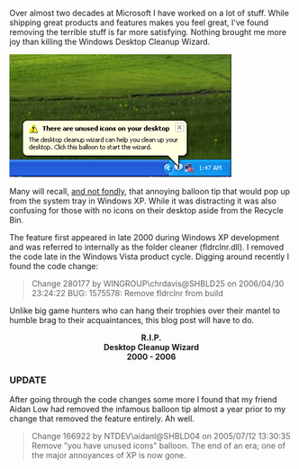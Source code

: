 Over almost two decades at Microsoft I have worked on a lot of stuff.  While shipping great products and features makes you feel great, I've found removing the terrible stuff is far more satisfying.  Nothing brought me more joy than killing the Windows Desktop Cleanup Wizard.

![Desktop Cleanup Wizard Balloon Tip](/assets/images/DesktopCleanupWizBalloon.png)

Many will recall, [and not fondly](https://medium.com/@dfeldman/writing-notifications-that-dont-suck-60a90256efe5), that annoying balloon tip that would pop up from the system tray in Windows XP.  While it was distracting it was also confusing for those with no icons on their desktop aside from the Recycle Bin.

The feature first appeared in late 2000 during Windows XP development and was referred to internally as the folder cleaner (fldrclnr.dll).  I removed the code late in the Windows Vista product cycle.    Digging around recently I found the code change:

> Change 280177 by WINGROUP\chrdavis@SHBLD25 on 2006/04/30 23:24:22
> BUG: 1575578: Remove fldrclnr from build

Unlike big game hunters who can hang their trophies over their mantel to humble brag to their acquaintances, this blog post will have to do.

<p align="center">
  <b>R.I.P.</b><br>
  <b>Desktop Cleanup Wizard</b><br>
  <b>2000 - 2006</b><br>
</p>

### UPDATE
After going through the code changes some more I found that my friend Aidan Low had removed the infamous balloon tip almost a year prior to my change that removed the feature entirely.  Ah well.  

> Change 166922 by NTDEV\aidanl@SHBLD04 on 2005/07/12 13:30:35
> Remove "you have unused icons" balloon. The end of an era; one of the major annoyances of XP is now gone.


